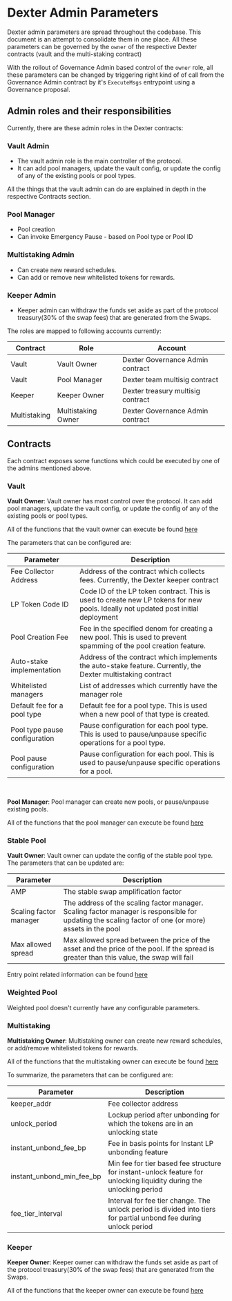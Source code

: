 # Dexter Admin Parameters

Dexter admin parameters are spread throughout the codebase. This document is an attempt to consolidate them in one place. All these parameters can be governed by the `owner` of the respective Dexter contracts (vault and the multi-staking contract)

With the rollout of Governance Admin based control of the `owner` role, all these parameters can be changed by triggering right kind of of call from the Governance Admin contract by it's `ExecuteMsgs` entrypoint using a Governance proposal.

## Admin roles and their responsibilities

Currently, there are these admin roles in the Dexter contracts:

### Vault Admin 
- The vault admin role is the main controller of the protocol. 
- It can add pool managers, update the vault config, or update the config of  any of the existing pools or pool types. 

All the things that the vault admin can do are explained in depth in the respective Contracts section.

### Pool Manager
- Pool creation
- Can invoke Emergency Pause - based on Pool type or Pool ID

### Multistaking Admin
- Can create new reward schedules.
- Can add or remove new whitelisted tokens for rewards.

### Keeper Admin
- Keeper admin can withdraw the funds set aside as part of the protocol treasury(30% of the swap fees)  that are generated from the Swaps.


The roles are mapped to following accounts currently:

| Contract | Role | Account |
| --- | --- | --- |
| Vault | Vault Owner | Dexter Governance Admin contract |
| Vault | Pool Manager | Dexter team multisig contract |
| Keeper | Keeper Owner | Dexter treasury multisig contract |
| Multistaking | Multistaking Owner | Dexter Governance Admin contract |

## Contracts

Each contract exposes some functions which could be executed by one of the admins mentioned above.

### Vault

**Vault Owner**: Vault owner has most control over the protocol. It can add pool managers, update the vault config, or update the config of any of the existing pools or pool types. 

All of the functions that the vault owner can execute be found [here](<LINK TO VAULT DOC>)

The parameters that can be configured are:

| Parameter | Description |
| --- | --- |
| Fee Collector Address | Address of the contract which collects fees. Currently, the Dexter keeper contract |
| LP Token Code ID | Code ID of the LP token contract. This is used to create new LP tokens for new pools. Ideally not updated post initial deployment |
| Pool Creation Fee | Fee in the specified denom for creating a new pool. This is used to prevent spamming of the pool creation feature. |
| Auto-stake implementation | Address of the contract which implements the auto-stake feature. Currently, the Dexter multistaking contract |
| Whitelisted managers | List of addresses which currently have the manager role |
| Default fee for a pool type | Default fee for a pool type. This is used when a new pool of that type is created. |
| Pool type pause configuration | Pause configuration for each pool type. This is used to pause/unpause specific operations for a pool type. |
| Pool pause configuration | Pause configuration for each pool. This is used to pause/unpause specific operations for a pool. |

<br>

**Pool Manager**: Pool manager can create new pools, or pause/unpause existing pools.

All of the functions that the pool manager can execute be found [here](<LINK TO POOL MANAGER DOC>)

### Stable Pool

**Vault Owner**: Vault owner can update the config of the stable pool type. The parameters that can be updated are:

| Parameter | Description |
| --- | --- |
| AMP | The stable swap amplification factor |
| Scaling factor manager | The address of the scaling factor manager. Scaling factor manager is responsible for updating the scaling factor of one (or more) assets in the pool |
| Max allowed spread | Max allowed spread between the price of the asset and the price of the pool. If the spread is greater than this value, the swap will fail |

Entry point related information can be found [here](<LINK TO STABLE POOL DOC>)

### Weighted Pool

Weighted pool doesn't currently have any configurable parameters.

### Multistaking

**Multistaking Owner**: Multistaking owner can create new reward schedules, or add/remove whitelisted tokens for rewards. 

All of the functions that the multistaking owner can execute be found [here](../contracts/multi_staking#owner-executable)

To summarize, the parameters that can be configured are:

| Parameter | Description |
| --- | --- |
| keeper_addr | Fee collector address |
| unlock_period | Lockup period after unbonding for which the tokens are in an unlocking state |
| instant_unbond_fee_bp | Fee in basis points for Instant LP unbonding feature |
| instant_unbond_min_fee_bp | Min fee for tier based fee structure for instant-unlock feature for unlocking liquidity during the unlocking period |
| fee_tier_interval | Interval for fee tier change. The unlock period is divided into tiers for partial unbond fee during unlock period |



### Keeper 

**Keeper Owner**: Keeper owner can withdraw the funds set aside as part of the protocol treasury(30% of the swap fees)  that are generated from the Swaps.

All of the functions that the keeper owner can execute be found [here](<LINK TO KEEPER DOC>)



